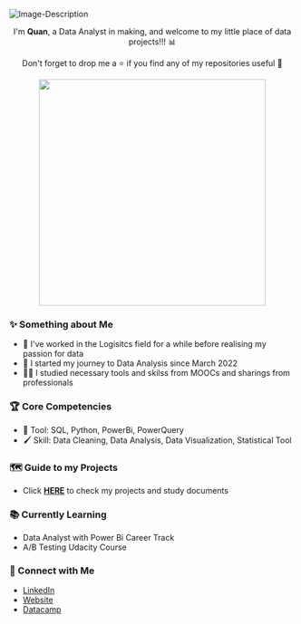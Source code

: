 ![Image-Description](https://i.pinimg.com/originals/92/a4/6b/92a46b0686ee6bd468c57364d1128bfc.gif)

<p align = "center">
  I'm <b>Quan</b>, a Data Analyst in making, and welcome to my little place of data projects!!! 📊
</p> 
<p align = "center">
  Don't forget to drop me a ⭐ if you find any of my repositories useful 🥰
</p>
<p align = "center">
  <img width="400px" src="https://user-images.githubusercontent.com/38496364/166451210-7962470e-e30c-4146-b20e-7a92d8cf73ae.gif" />
</p>


### ✨ Something about Me

* 🚚 I've worked in the Logisitcs field for a while before realising my passion for data
* 📝 I started my journey to Data Analysis since March 2022
* 👨‍💼 I studied necessary tools and skilss from MOOCs and sharings from professionals

### 🏆 Core Competencies

* 🔧 Tool: SQL, Python, PowerBi, PowerQuery
* 🖌 Skill: Data Cleaning, Data Analysis, Data Visualization, Statistical Tool

### 🗺 Guide to my Projects
* Click **[HERE](https://github.com/nguyennhatquan/Project-Guide)** to check my projects and study documents


### 📚 Currently Learning
* Data Analyst with Power Bi Career Track
* A/B Testing Udacity Course

### 🤝 Connect with Me
- [LinkedIn](https://www.linkedin.com/in/nguyennhatquan/)
- [Website](https://tiny.cc/nguyennhatquan)
- [Datacamp](https://www.datacamp.com/profile/nguyennhatquan)

<!--
**nguyennhatquan/nguyennhatquan** is a ✨ _special_ ✨ repository because its `README.md` (this file) appears on your GitHub profile.

Here are some ideas to get you started:

- 🔭 I’m currently working on ...
- 🌱 I’m currently learning ...
- 👯 I’m looking to collaborate on ...
- 🤔 I’m looking for help with ...
- 💬 Ask me about ...
- 📫 How to reach me: ...
- 😄 Pronouns: ...
- ⚡ Fun fact: ...
-->
